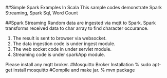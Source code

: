 ##Simple Spark Examples In Scala
This sample codes demonstrate Spark Streaming, Spark Sql, Word Count

##Spark Streaming
Random data are ingested via mqtt to Spark. Spark transforms received data to char array to find character occurance.
1. The result is sent to browser via websocket. 
2. The data ingestion code is under ingest module.
3. The web socket code in under servlet module.
4. Streaming code is under sparkApp module.

Please install any mqtt broker.
#Mosquitto Broker Installation
% sudo apt-get install mosquitto
#Compile and make jar.
% mvn package

